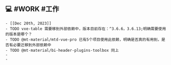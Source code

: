 ## 💻 #WORK #工作
	- [[Dec 20th, 2023]]
	- TODO vxe-table 需要移到外部依赖中，版本目前存在：^3.6.6，3.6.13;明确需要使用的版本是哪个？
	- TODO @mt-material/mtd-vue-pro 已有5个项目使用此依赖，明确是否真的有用到，是否有必要迁移到外部依赖中
	- TODO @mt-material/bi-header-plugins-toolbox 同上
	-
	-